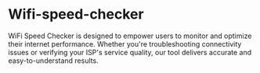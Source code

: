 # Wifi-speed-checker
WiFi Speed Checker is designed to empower users to monitor and optimize their internet performance. Whether you're troubleshooting connectivity issues or verifying your ISP's service quality, our tool delivers accurate and easy-to-understand results.
